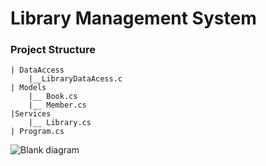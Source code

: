# Library Management System
### Project Structure
```
| DataAccess
    |__LibraryDataAcess.c
| Models
    |__ Book.cs
    |__ Member.cs
|Services
    |__ Library.cs
| Program.cs 

```
![Blank diagram](https://github.com/shoyeabaslam/csharp-practice/assets/118368907/5e4b7182-6e9d-4f08-be91-4b730f7aeba7)
